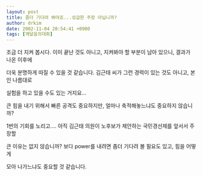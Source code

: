 ```yaml
---
layout: post
title: 좀더 기다려 봐야죠...성급한 주장 아닙니까?
author: drkim
date: 2002-11-04 20:54:41 +0900
tags: [깨달음의대화]
---
```

조금 더 지켜 봅시다. 이미 끝난 것도 아니고, 지켜봐야 할 부분이 남아 있으니, 결과가 나온 이후에
  
더욱 분명하게 따질 수 있을 것 같습니다. 김근태 씨가 그런 경력이 있는 것도 아니고, 본인 나름대로
  
실험을 하고 있을 수도 있는 거지요...
  
큰 힘을 내기 위해서 빠른 공격도 중요하지만, 얼마나 축적해놓느냐도 중요하지 않습니까?
  
1번의 기회를 노리고.... 아직 김근태 의원이 노후보가 제안하는 국민경선제를 앞서서 주장할
  
큰 이유는 없지 않습니까? 보다 power를 내려면 좀더 기다려 볼 필요도 있고, 힘을 어떻게
  
모아 나가느냐도 중요할 것 같습니다.